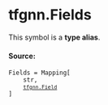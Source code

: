 
# tfgnn.Fields

<!-- Insert buttons and diff -->
This symbol is a **type alias**.



#### Source:

<pre class="devsite-click-to-copy prettyprint lang-py tfo-signature-link">
<code>Fields = Mapping[
    str,
    <a href="../tfgnn/Field.md"><code>tfgnn.Field</code></a>
]
</code></pre>



<!-- Placeholder for "Used in" -->
